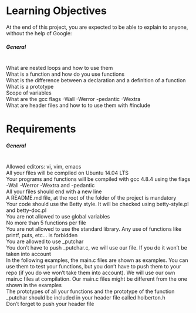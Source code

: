 <h1> Learning Objectives </h2> 

<p> At the end of this project, you are expected to be able to explain to anyone, without the help of Google: </p>

<h5> General </h5>

<p>
<br> What are nested loops and how to use them
<br> What is a function and how do you use functions
<br> What is the difference between a declaration and a definition of a function
<br> What is a prototype
<br> Scope of variables
<br> What are the gcc flags -Wall -Werror -pedantic -Wextra
<br> What are header files and how to to use them with #include
</p>

<h1> Requirements </h1> 

<h5> General </h5> 

<p>
<br> Allowed editors: vi, vim, emacs
<br> All your files will be compiled on Ubuntu 14.04 LTS
<br> Your programs and functions will be compiled with gcc 4.8.4 using the flags -Wall -Werror -Wextra and -pedantic
<br> All your files should end with a new line
<br> A README.md file, at the root of the folder of the project is mandatory
<br> Your code should use the Betty style. It will be checked using betty-style.pl and betty-doc.pl
<br> You are not allowed to use global variables
<br> No more than 5 functions per file
<br> You are not allowed to use the standard library. Any use of functions like printf, puts, etc… is forbidden
<br> You are allowed to use _putchar
<br> You don’t have to push _putchar.c, we will use our file. If you do it won’t be taken into account
<br> In the following examples, the main.c files are shown as examples. You can use them to test your functions, but you don’t have to push them to your repo (if you do we won’t take them into account). We will use our own main.c files at compilation. Our main.c files might be different from the one shown in the examples
<br> The prototypes of all your functions and the prototype of the function _putchar should be included in your header file called holberton.h
<br> Don’t forget to push your header file
</p>


